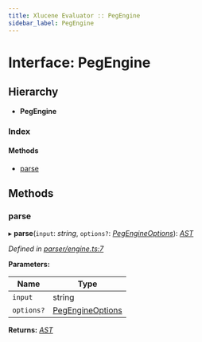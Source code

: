 ```yaml
---
title: Xlucene Evaluator :: PegEngine
sidebar_label: PegEngine
---
```


# Interface: PegEngine

## Hierarchy

* **PegEngine**

### Index

#### Methods

* [parse](pegengine.md#parse)

## Methods

###  parse

▸ **parse**(`input`: *string*, `options?`: *[PegEngineOptions](pegengineoptions.md)*): *[AST](../overview.md#ast)*

*Defined in [parser/engine.ts:7](https://github.com/terascope/teraslice/blob/7cdb60b1/packages/xlucene-evaluator/src/parser/engine.ts#L7)*

**Parameters:**

Name | Type |
------ | ------ |
`input` | string |
`options?` | [PegEngineOptions](pegengineoptions.md) |

**Returns:** *[AST](../overview.md#ast)*
